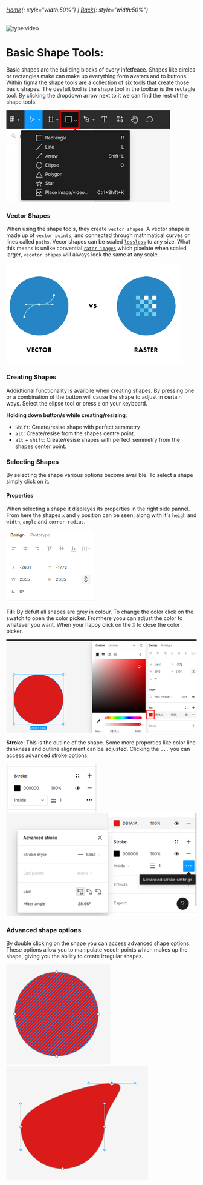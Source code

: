 ###### [Home](../index.md){: style="width:50%"} | [Back](../fundamentals/index.md){: style="width:50%"}


![type:video](https://youtu.be/gnscqweM_NU?si=2mmQOQpot1qfPU3-)

# **Basic Shape Tools**:
Basic shapes are the building blocks of every infetfeace. Shapes like circles or rectangles make can make up everything form avatars and to buttons. Within figma the shape tools are a collection of six tools that create those basic shapes. The deafult tool is the shape tool in the toolbar is the rectagle tool. By clicking the dropdown arrow next to it we can find the rest of the shape tools. 

![Figma shape tools](./img/figma_shapetoolbar.png)

### Vector Shapes
When using the shape tools, they create `vector shapes`. A vector shape is made up of `vector points`, and connected through mathmatical curves or lines called `paths`. Vecor shapes can be scaled [`lossless`](https://en.wikipedia.org/wiki/Vector_graphics) to any size. What this means is unlike convential [`rater images`](https://en.wikipedia.org/wiki/Raster_graphics) which pixelate when scaled larger, `vecotor shapes` will always look the same at any scale.

![Vectorvsraster](./img/vectorvsraster.png)

### Creating Shapes
Addidtional functionality is availbile when creating shapes. By pressing one or a combination of the button will cause the shape to adjust in certain ways. Select the elipse tool or press `o` on your keyboard.

**Holding down button/s while creating/resizing**:
- `Shift`: Create/resise shape with perfect semmetry
- `alt`: Create/resise from the shapes centre point.
- `alt` + `shift`: Create/resise shapes with perfect semmetry from the shapes center point.

### Selecting Shapes
By selecting the shape various options become availible. To select a shape simply click on it.

#### Properties
When selecting a shape it displayes its properties in the right side pannel. From here the shapes `x` and `y` position can be seen, along with it's `heigh` and `width`, `angle` and `corner radius`.

![Properties](./img/properties.png)

**Fill**: By defult all shapes are grey in colour. To change the color click on the swatch to open the color picker. Fromhere yoou can adjust the color to whatever you want. When your happy click on the `X` to close the color picker.

![Fill](./img/fill.png)

**Stroke**: This is the outline of the shape. Some more properties like color line thinkness and outline alignment can be adjusted. Clicking the `...` you can access advanced stroke options.

![Stroke](./img/stroke.png)
![stroke advanced](./img/advamced_stroke.png)

### Advanced shape options
By double clicking on the shape you can access advanced shape options. These options allow you to manipulate vecotr points which makes up the shape, giving you the ability to create irregular shapes.

![Advance shapes](./img/advance_shapes.png)
![Advance shapes](./img/advance_shapes2.png)

